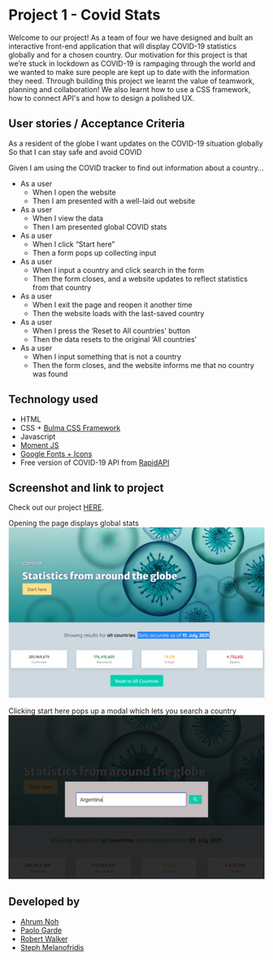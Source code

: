 # Project 1 - Covid Stats

Welcome to our project! As a team of four we have designed and built an interactive front-end application that will display COVID-19 statistics globally and for a chosen country. Our motivation for this project is that we’re stuck in lockdown as COVID-19 is rampaging through the world and we wanted to make sure people are kept up to date with the information they need. Through building this project we learnt the value of teamwork, planning and collaboration! We also learnt how to use a CSS framework, how to connect API's and how to design a polished UX.

## User stories / Acceptance Criteria

As a resident of the globe
I want updates on the COVID-19 situation globally
So that I can stay safe and avoid COVID

Given I am using the COVID tracker to find out information about a country...

* As a user 
    * When I open the website
    * Then I am presented with a well-laid out website
* As a user
    * When I view the data
    * Then I am presented global COVID stats
* As a user
    * When I click “Start here”
    * Then a form pops up collecting input
* As a user
    * When I input a country and click search in the form
    * Then the form closes, and a website updates to reflect statistics from that country
* As a user
    * When I exit the page and reopen it another time
    * Then the website loads with the last-saved country
* As a user
    * When I press the ‘Reset to All countries' button 
    * Then the data resets to the original ‘All countries’ 
* As a user
    * When I input something that is not a country
    * Then the form closes, and the website informs me that no country was found

## Technology used

* HTML
* CSS + [Bulma CSS Framework](https://bulma.io/) 
* Javascript
* [Moment JS](https://momentjs.com/docs/)
* [Google Fonts + Icons](https://fonts.google.com/)
* Free version of COVID-19 API from [RapidAPI](https://rapidapi.com/Gramzivi/api/covid-19-data/)

## Screenshot and link to project 

Check out our project [HERE](https://rpgarde.github.io/project-1-covid-stats/).

Opening the page displays global stats
![Screenshot for our project](./asset/images/project-screenshot.PNG)

Clicking start here pops up a modal which lets you search a country
![Screenshot for the modal](./asset/images/modal-screenshot.PNG)

## Developed by 
* [Ahrum Noh](https://github.com/ahrumnoh)
* [Paolo Garde](https://github.com/rpgarde)
* [Robert Walker](https://github.com/Walker123-coder/) 
* [Steph Melanofridis](https://github.com/stephmelanofridis)